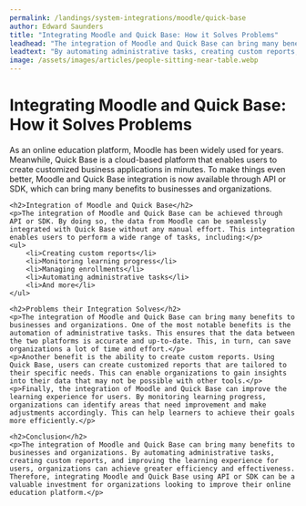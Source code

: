 ```yaml
---
permalink: /landings/system-integrations/moodle/quick-base
author: Edward Saunders
title: "Integrating Moodle and Quick Base: How it Solves Problems"
leadhead: "The integration of Moodle and Quick Base can bring many benefits to businesses and organizations"
leadtext: "By automating administrative tasks, creating custom reports, and improving the learning experience for users, organizations can achieve greater efficiency and effectiveness. Therefore, integrating Moodle and Quick Base using API or SDK can be a valuable investment for organizations looking to improve their online education platform."
image: /assets/images/articles/people-sitting-near-table.webp
---
```

<div class="arttext">	<h1>Integrating Moodle and Quick Base: How it Solves Problems</h1>
	<p>As an online education platform, Moodle has been widely used for years. Meanwhile, Quick Base is a cloud-based platform that enables users to create customized business applications in minutes. To make things even better, Moodle and Quick Base integration is now available through API or SDK, which can bring many benefits to businesses and organizations.</p>

	<h2>Integration of Moodle and Quick Base</h2>
	<p>The integration of Moodle and Quick Base can be achieved through API or SDK. By doing so, the data from Moodle can be seamlessly integrated with Quick Base without any manual effort. This integration enables users to perform a wide range of tasks, including:</p>
	<ul>
		<li>Creating custom reports</li>
		<li>Monitoring learning progress</li>
		<li>Managing enrollments</li>
		<li>Automating administrative tasks</li>
		<li>And more</li>
	</ul>

	<h2>Problems their Integration Solves</h2>
	<p>The integration of Moodle and Quick Base can bring many benefits to businesses and organizations. One of the most notable benefits is the automation of administrative tasks. This ensures that the data between the two platforms is accurate and up-to-date. This, in turn, can save organizations a lot of time and effort.</p>
	<p>Another benefit is the ability to create custom reports. Using Quick Base, users can create customized reports that are tailored to their specific needs. This can enable organizations to gain insights into their data that may not be possible with other tools.</p>
	<p>Finally, the integration of Moodle and Quick Base can improve the learning experience for users. By monitoring learning progress, organizations can identify areas that need improvement and make adjustments accordingly. This can help learners to achieve their goals more efficiently.</p>

	<h2>Conclusion</h2>
	<p>The integration of Moodle and Quick Base can bring many benefits to businesses and organizations. By automating administrative tasks, creating custom reports, and improving the learning experience for users, organizations can achieve greater efficiency and effectiveness. Therefore, integrating Moodle and Quick Base using API or SDK can be a valuable investment for organizations looking to improve their online education platform.</p>
</div>